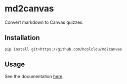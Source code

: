 # md2canvas
Convert markdown to Canvas quizzes.

## Installation
```
pip install git+https://github.com/hcolclou/md2canvas
```

## Usage
See the documentation [here](https://hcolclou.github.io/md2canvas/documentation.html).
